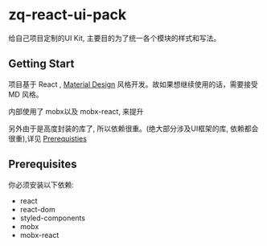 # zq-react-ui-pack

给自己项目定制的UI Kit, 主要目的为了统一各个模块的样式和写法。

## Getting Start

项目基于 React , [Material Design](https://material.io/design/material-theming/) 风格开发。故如果想继续使用的话，需要接受 MD 风格。

内部使用了 mobx以及 mobx-react, 来提升

另外由于是高度封装的库了, 所以依赖很重。(绝大部分涉及UI框架的库, 依赖都会很重),详见 [Prerequisties](#Prerequisites)

## Prerequisites

你必须安装以下依赖:

- react
- react-dom
- styled-components
- mobx
- mobx-react

<!--stackedit_data:
eyJoaXN0b3J5IjpbNDgyMjQxOSwtMTY2NTc1NTUzMF19
-->